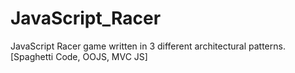 # JavaScript_Racer
JavaScript Racer game written in 3 different architectural patterns. [Spaghetti Code, OOJS, MVC JS]
